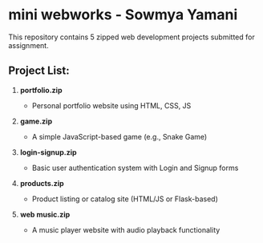 # mini webworks - Sowmya Yamani

This repository contains 5 zipped web development projects submitted for assignment.

## Project List:

1. **portfolio.zip**
   - Personal portfolio website using HTML, CSS, JS

2. **game.zip**
   - A simple JavaScript-based game (e.g., Snake Game)

3. **login-signup.zip**
   - Basic user authentication system with Login and Signup forms

4. **products.zip**
   - Product listing or catalog site (HTML/JS or Flask-based)

5. **web music.zip**
   - A music player website with audio playback functionality
